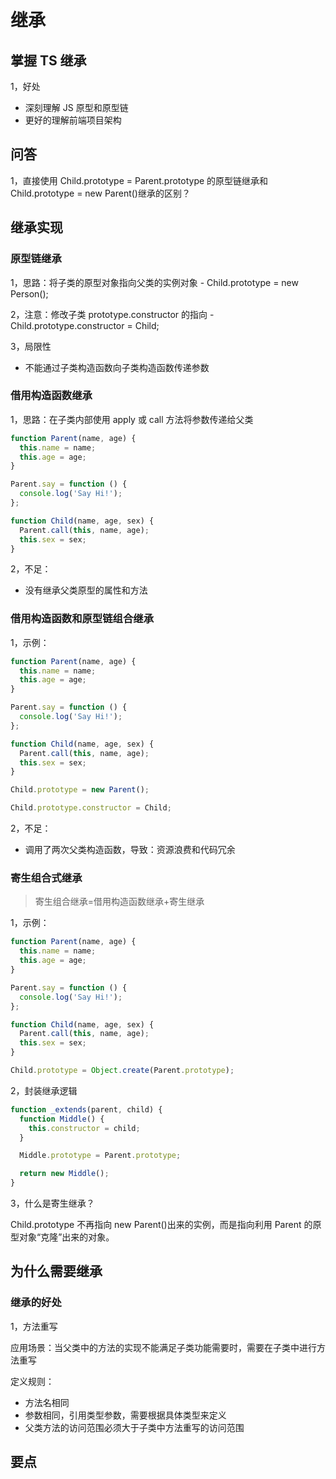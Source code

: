 # 继承

## 掌握 TS 继承

1，好处

- 深刻理解 JS 原型和原型链
- 更好的理解前端项目架构

## 问答

1，直接使用 Child.prototype = Parent.prototype 的原型链继承和 Child.prototype = new Parent()继承的区别？

## 继承实现

### 原型链继承

1，思路：将子类的原型对象指向父类的实例对象 - Child.prototype = new Person();

2，注意：修改子类 prototype.constructor 的指向 - Child.prototype.constructor = Child;

3，局限性

- 不能通过子类构造函数向子类构造函数传递参数

### 借用构造函数继承

1，思路：在子类内部使用 apply 或 call 方法将参数传递给父类

```js
function Parent(name, age) {
  this.name = name;
  this.age = age;
}

Parent.say = function () {
  console.log('Say Hi!');
};

function Child(name, age, sex) {
  Parent.call(this, name, age);
  this.sex = sex;
}
```

2，不足：

- 没有继承父类原型的属性和方法

### 借用构造函数和原型链组合继承

1，示例：

```js
function Parent(name, age) {
  this.name = name;
  this.age = age;
}

Parent.say = function () {
  console.log('Say Hi!');
};

function Child(name, age, sex) {
  Parent.call(this, name, age);
  this.sex = sex;
}

Child.prototype = new Parent();

Child.prototype.constructor = Child;
```

2，不足：

- 调用了两次父类构造函数，导致：资源浪费和代码冗余

### 寄生组合式继承

> 寄生组合继承=借用构造函数继承+寄生继承

1，示例：

```js
function Parent(name, age) {
  this.name = name;
  this.age = age;
}

Parent.say = function () {
  console.log('Say Hi!');
};

function Child(name, age, sex) {
  Parent.call(this, name, age);
  this.sex = sex;
}

Child.prototype = Object.create(Parent.prototype);
```

2，封装继承逻辑

```js
function _extends(parent, child) {
  function Middle() {
    this.constructor = child;
  }

  Middle.prototype = Parent.prototype;

  return new Middle();
}
```

3，什么是寄生继承？

Child.prototype 不再指向 new Parent()出来的实例，而是指向利用 Parent 的原型对象“克隆”出来的对象。

## 为什么需要继承

### 继承的好处

1，方法重写

应用场景：当父类中的方法的实现不能满足子类功能需要时，需要在子类中进行方法重写

定义规则：

- 方法名相同
- 参数相同，引用类型参数，需要根据具体类型来定义
- 父类方法的访问范围必须大于子类中方法重写的访问范围

## 要点
